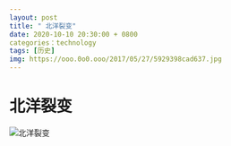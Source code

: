 ```yaml
---
layout: post
title: " 北洋裂变"
date: 2020-10-10 20:30:00 + 0800
categories：technology
tags: [历史]
img: https://ooo.0o0.ooo/2017/05/27/5929398cad637.jpg
---
```



# 北洋裂变

![北洋裂变](https://tva1.sinaimg.cn/large/007S8ZIlly1gjkb3h4axdj30hs73mu0x.jpg)